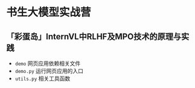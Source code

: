 # 书生大模型实战营
## 「彩蛋岛」InternVL中RLHF及MPO技术的原理与实践

* `demo` 网页应用依赖相关文件
* `demo.py` 运行网页应用的入口
* `utils.py` 相关工具函数
